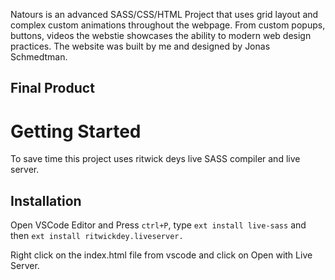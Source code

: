 Natours is an advanced SASS/CSS/HTML Project that uses grid layout and complex custom animations throughout the webpage. From custom popups, buttons, videos the webstie showcases the ability to modern web design practices. The website was built by me and designed by Jonas Schmedtman.

## Final Product

# Getting Started

To save time this project uses ritwick deys live SASS compiler and live server.

## Installation

Open VSCode Editor and Press `ctrl+P`, type `ext install live-sass` and then `ext install ritwickdey.liveserver.`

Right click on the index.html file from vscode and click on Open with Live Server.
